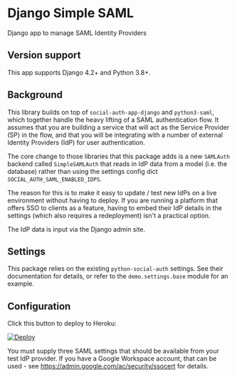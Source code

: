 # Django Simple SAML

Django app to manage SAML Identity Providers

## Version support

This app supports Django 4.2+ and Python 3.8+.

## Background

This library builds on top of `social-auth-app-django` and
`python3-saml`, which together handle the heavy lifting of a SAML
authentication flow. It assumes that you are building a service that
will act as the Service Provider (SP) in the flow, and that you will be
integrating with a number of external Identity Providers (IdP) for user
authentication.

The core change to those libraries that this package adds is a new
`SAMLAuth` backend called `SimpleSAMLAuth` that reads in IdP data from a
model (i.e. the database) rather than using the settings config dict
`SOCIAL_AUTH_SAML_ENABLED_IDPS`.

The reason for this is to make it easy to update / test new IdPs on a
live environment without having to deploy. If you are running a platform
that offers SSO to clients as a feature, having to embed their IdP
details in the settings (which also requires a redeployment) isn't a
practical option.

The IdP data is input via the Django admin site.

## Settings

This package relies on the existing `python-social-auth` settings. See
their documentation for details, or refer to the `demo.settings.base`
module for an example.

## Configuration

Click this button to deploy to Heroku:

[![Deploy](https://www.herokucdn.com/deploy/button.svg)](https://heroku.com/deploy)

You must supply three SAML settings that should be available from your
test IdP provider. If you have a Google Workspace account, that can be
used - see https://admin.google.com/ac/security/ssocert for details.

